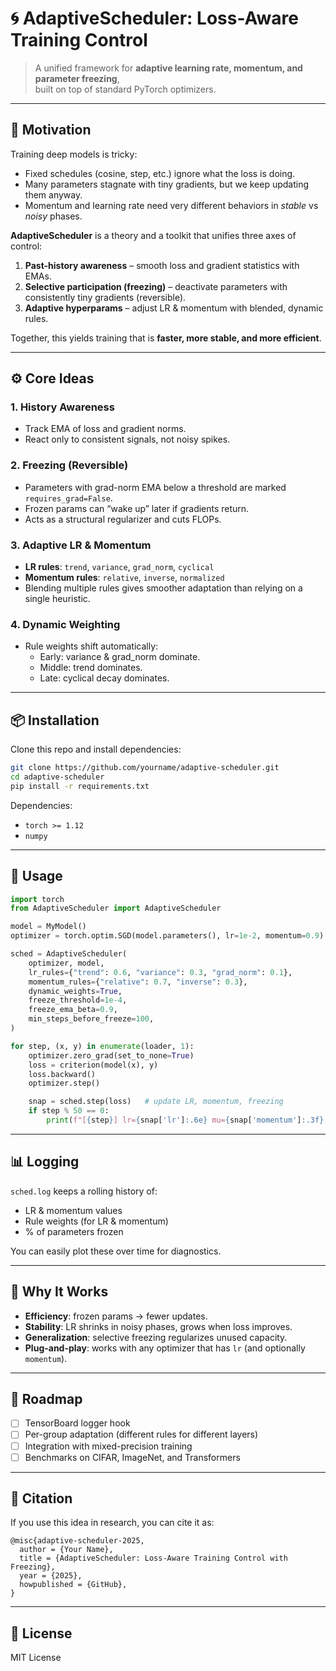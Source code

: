 
# 🌀 AdaptiveScheduler: Loss-Aware Training Control

> A unified framework for **adaptive learning rate, momentum, and parameter freezing**,  
> built on top of standard PyTorch optimizers.

---

## 🌱 Motivation

Training deep models is tricky:  
- Fixed schedules (cosine, step, etc.) ignore what the loss is doing.  
- Many parameters stagnate with tiny gradients, but we keep updating them anyway.  
- Momentum and learning rate need very different behaviors in *stable* vs *noisy* phases.  

**AdaptiveScheduler** is a theory and a toolkit that unifies three axes of control:

1. **Past-history awareness** – smooth loss and gradient statistics with EMAs.  
2. **Selective participation (freezing)** – deactivate parameters with consistently tiny gradients (reversible).  
3. **Adaptive hyperparams** – adjust LR & momentum with blended, dynamic rules.  

Together, this yields training that is **faster, more stable, and more efficient**.

---

## ⚙️ Core Ideas

### 1. History Awareness
- Track EMA of loss and gradient norms.  
- React only to consistent signals, not noisy spikes.  

### 2. Freezing (Reversible)
- Parameters with grad-norm EMA below a threshold are marked `requires_grad=False`.  
- Frozen params can “wake up” later if gradients return.  
- Acts as a structural regularizer and cuts FLOPs.

### 3. Adaptive LR & Momentum
- **LR rules**: `trend`, `variance`, `grad_norm`, `cyclical`  
- **Momentum rules**: `relative`, `inverse`, `normalized`  
- Blending multiple rules gives smoother adaptation than relying on a single heuristic.

### 4. Dynamic Weighting
- Rule weights shift automatically:  
  - Early: variance & grad_norm dominate.  
  - Middle: trend dominates.  
  - Late: cyclical decay dominates.  

---

## 📦 Installation

Clone this repo and install dependencies:

```bash
git clone https://github.com/yourname/adaptive-scheduler.git
cd adaptive-scheduler
pip install -r requirements.txt
````

Dependencies:

* `torch >= 1.12`
* `numpy`

---

## 🚀 Usage

```python
import torch
from AdaptiveScheduler import AdaptiveScheduler

model = MyModel()
optimizer = torch.optim.SGD(model.parameters(), lr=1e-2, momentum=0.9)

sched = AdaptiveScheduler(
    optimizer, model,
    lr_rules={"trend": 0.6, "variance": 0.3, "grad_norm": 0.1},
    momentum_rules={"relative": 0.7, "inverse": 0.3},
    dynamic_weights=True,
    freeze_threshold=1e-4,
    freeze_ema_beta=0.9,
    min_steps_before_freeze=100,
)

for step, (x, y) in enumerate(loader, 1):
    optimizer.zero_grad(set_to_none=True)
    loss = criterion(model(x), y)
    loss.backward()
    optimizer.step()

    snap = sched.step(loss)   # update LR, momentum, freezing
    if step % 50 == 0:
        print(f"[{step}] lr={snap['lr']:.6e} mu={snap['momentum']:.3f} frozen={snap['pct_frozen']}")
```

---

## 📊 Logging

`sched.log` keeps a rolling history of:

* LR & momentum values
* Rule weights (for LR & momentum)
* % of parameters frozen

You can easily plot these over time for diagnostics.

---

## 🧪 Why It Works

* **Efficiency**: frozen params → fewer updates.
* **Stability**: LR shrinks in noisy phases, grows when loss improves.
* **Generalization**: selective freezing regularizes unused capacity.
* **Plug-and-play**: works with any optimizer that has `lr` (and optionally `momentum`).

---

## 🔮 Roadmap

* [ ] TensorBoard logger hook
* [ ] Per-group adaptation (different rules for different layers)
* [ ] Integration with mixed-precision training
* [ ] Benchmarks on CIFAR, ImageNet, and Transformers

---

## 📖 Citation

If you use this idea in research, you can cite it as:

```
@misc{adaptive-scheduler-2025,
  author = {Your Name},
  title = {AdaptiveScheduler: Loss-Aware Training Control with Freezing},
  year = {2025},
  howpublished = {GitHub},
}
```

---

## 📝 License

MIT License

